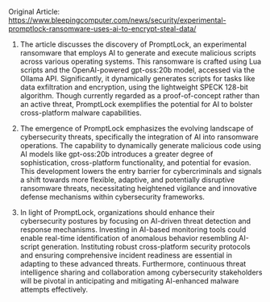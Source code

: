 Original Article: https://www.bleepingcomputer.com/news/security/experimental-promptlock-ransomware-uses-ai-to-encrypt-steal-data/

1) The article discusses the discovery of PromptLock, an experimental ransomware that employs AI to generate and execute malicious scripts across various operating systems. This ransomware is crafted using Lua scripts and the OpenAI-powered gpt-oss:20b model, accessed via the Ollama API. Significantly, it dynamically generates scripts for tasks like data exfiltration and encryption, using the lightweight SPECK 128-bit algorithm. Though currently regarded as a proof-of-concept rather than an active threat, PromptLock exemplifies the potential for AI to bolster cross-platform malware capabilities.

2) The emergence of PromptLock emphasizes the evolving landscape of cybersecurity threats, specifically the integration of AI into ransomware operations. The capability to dynamically generate malicious code using AI models like gpt-oss:20b introduces a greater degree of sophistication, cross-platform functionality, and potential for evasion. This development lowers the entry barrier for cybercriminals and signals a shift towards more flexible, adaptive, and potentially disruptive ransomware threats, necessitating heightened vigilance and innovative defense mechanisms within cybersecurity frameworks.

3) In light of PromptLock, organizations should enhance their cybersecurity postures by focusing on AI-driven threat detection and response mechanisms. Investing in AI-based monitoring tools could enable real-time identification of anomalous behavior resembling AI-script generation. Instituting robust cross-platform security protocols and ensuring comprehensive incident readiness are essential in adapting to these advanced threats. Furthermore, continuous threat intelligence sharing and collaboration among cybersecurity stakeholders will be pivotal in anticipating and mitigating AI-enhanced malware attempts effectively.